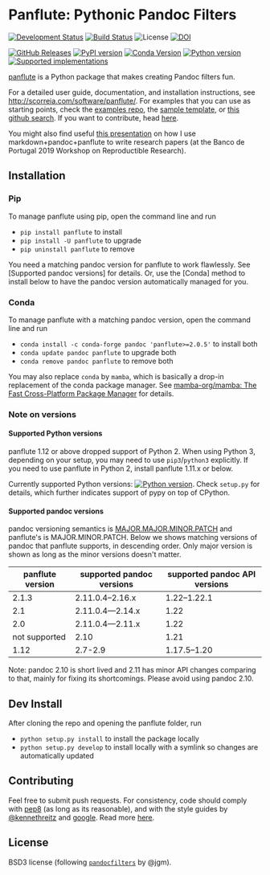 # Panflute: Pythonic Pandoc Filters

[![Development Status](https://img.shields.io/pypi/status/panflute.svg)](https://pypi.python.org/pypi/panflute/)
[![Build Status](https://github.com/sergiocorreia/panflute/workflows/CI%20Tests/badge.svg)](https://github.com/sergiocorreia/panflute/actions?query=workflow%3A%22CI+Tests%22)
![License](https://img.shields.io/pypi/l/panflute.svg)
[![DOI](https://zenodo.org/badge/55024750.svg)](https://zenodo.org/badge/latestdoi/55024750)

[![GitHub Releases](https://img.shields.io/github/tag/sergiocorreia/panflute.svg?label=github+release)](https://github.com/sergiocorreia/panflute/releases)
[![PyPI version](https://img.shields.io/pypi/v/panflute.svg)](https://pypi.python.org/pypi/panflute/)
[![Conda Version](https://img.shields.io/conda/vn/conda-forge/panflute.svg)](https://anaconda.org/conda-forge/panflute)
[![Python version](https://img.shields.io/pypi/pyversions/panflute.svg)](https://pypi.python.org/pypi/panflute/)
[![Supported implementations](https://img.shields.io/pypi/implementation/panflute.svg)](https://pypi.org/project/panflute)

[panflute](http://scorreia.com/software/panflute/) is a Python package that makes creating Pandoc filters fun.

For a detailed user guide, documentation, and installation instructions, see
<http://scorreia.com/software/panflute/>.
For examples that you can use as starting points, check the [examples repo](https://github.com/sergiocorreia/panflute-filters/tree/master/filters), the [sample template](https://raw.githubusercontent.com/sergiocorreia/panflute/master/docs/source/_static/template.py), or [this github search](https://github.com/search?o=desc&q=%22import+panflute%22+OR+%22from+panflute%22+created%3A%3E2016-01-01+language%3APython+extension%3Apy&s=indexed&type=Code&utf8=%E2%9C%93).
If you want to contribute, head [here](/CONTRIBUTING.md).

You might also find useful [this presentation](https://github.com/BPLIM/Workshops/raw/master/BPLIM2019/D2_S1_Sergio_Correia_Markdown.pdf) on how I use markdown+pandoc+panflute to write research papers (at the Banco de Portugal 2019 Workshop on Reproductible Research).


## Installation

### Pip

To manage panflute using pip, open the command line and run

- `pip install panflute` to install
- `pip install -U panflute` to upgrade
- `pip uninstall panflute` to remove

You need a matching pandoc version for panflute to work flawlessly. See [Supported pandoc versions] for details. Or, use the [Conda] method to install below to have the pandoc version automatically managed for you.

### Conda

To manage panflute with a matching pandoc version, open the command line and run

- `conda install -c conda-forge pandoc 'panflute>=2.0.5'` to install both
- `conda update pandoc panflute` to upgrade both
- `conda remove pandoc panflute` to remove both

You may also replace `conda` by `mamba`, which is basically a drop-in replacement of the conda package manager. See [mamba-org/mamba: The Fast Cross-Platform Package Manager](https://github.com/mamba-org/mamba) for details.

### Note on versions

#### Supported Python versions

panflute 1.12 or above dropped support of Python 2. When using Python 3, depending on your setup, you may need to use `pip3`/`python3` explicitly. If you need to use panflute in Python 2, install panflute 1.11.x or below.

Currently supported Python versions: [![Python version](https://img.shields.io/pypi/pyversions/panflute.svg)](https://pypi.python.org/pypi/panflute/). Check `setup.py` for details, which further indicates support of pypy on top of CPython.

#### Supported pandoc versions

pandoc versioning semantics is [MAJOR.MAJOR.MINOR.PATCH](https://pvp.haskell.org) and panflute's is MAJOR.MINOR.PATCH. Below we shows matching versions of pandoc that panflute supports, in descending order. Only major version is shown as long as the minor versions doesn't matter.

<!-- For pandoc API verion, check https://hackage.haskell.org/package/pandoc for pandoc-types, which is the same thing. -->

| panflute version | supported pandoc versions | supported pandoc API versions |
| ---------------- | ------------------------- | ----------------------------- |
| 2.1.3            | 2.11.0.4–2.16.x           | 1.22–1.22.1                   |
| 2.1              | 2.11.0.4—2.14.x           | 1.22                          |
| 2.0              | 2.11.0.4—2.11.x           | 1.22                          |
| not supported    | 2.10                      | 1.21                          |
| 1.12             | 2.7-2.9                   | 1.17.5–1.20                   |

Note: pandoc 2.10 is short lived and 2.11 has minor API changes comparing to that, mainly for fixing its shortcomings. Please avoid using pandoc 2.10.

## Dev Install

After cloning the repo and opening the panflute folder, run

- `python setup.py install` to install the package locally
- `python setup.py develop` to install locally with a symlink so changes are automatically updated

## Contributing

Feel free to submit push requests. For consistency, code should comply with [pep8](https://pypi.python.org/pypi/pep8) (as long as its reasonable), and with the style guides by [@kennethreitz](http://docs.python-guide.org/en/latest/writing/style/) and [google](http://google.github.io/styleguide/pyguide.html). Read more [here](/CONTRIBUTING.md).

## License

BSD3 license (following [`pandocfilters`](https://github.com/jgm/pandocfilters) by @jgm).
